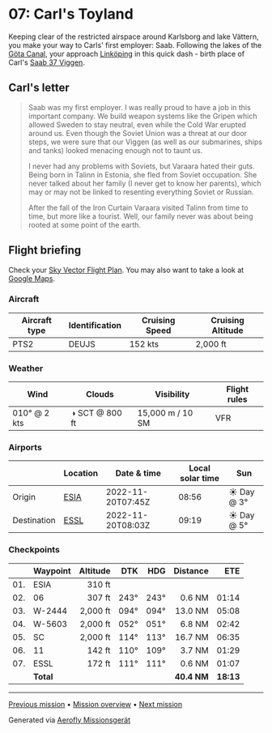 # 07: Carl's Toyland

Keeping clear of the restricted airspace around Karlsborg and lake Vättern, you make your way to Carls' first employer: Saab. Following the lakes of the [Göta Canal](https://en.wikipedia.org/wiki/G%C3%B6ta_Canal), your approach [Linköping](https://en.wikipedia.org/wiki/Link%C3%B6ping) in this quick dash - birth place of Carl's [Saab 37 Viggen](https://en.wikipedia.org/wiki/Saab_37_Viggen).

## Carl's letter

> Saab was my first employer. I was really proud to have a job in this important company. We build weapon systems like the Gripen which allowed Sweden to stay neutral, even while the Cold War erupted around us. Even though the Soviet Union was a threat at our door steps, we were sure that our Viggen (as well as our submarines, ships and tanks) looked menacing enough not to taunt us.
>
> I never had any problems with Soviets, but Varaara hated their guts. Being born in Talinn in Estonia, she fled from Soviet occupation. She never talked about her family (I never get to know her parents), which may or may not be linked to resenting everything Soviet or Russian.
>
> After the fall of the Iron Curtain Varaara visited Talinn from time to time, but more like a tourist. Well, our family never was about being rooted at some point of the earth.

## Flight briefing

Check your [Sky Vector Flight Plan](https://skyvector.com/?ll=58.520264578726795,14.52619407108852&chart=301&zoom=3&fpl=N0152A020%20ESIA%205829N01454E%205833N01504E%205826N01533E%20ESSL). You may also want to take a look at [Google Maps](https://www.google.com/maps/@?api=1&map_action=map&center=58.520264578726795,14.52619407108852&zoom=12&basemap=terrain).

### Aircraft

| Aircraft type | Identification | Cruising Speed | Cruising Altitude |
| ------------- | -------------- | -------------- | ----------------- |
| PTS2          | DEUJS          | 152 kts        | 2,000 ft          |

### Weather

| Wind         | Clouds         | Visibility       | Flight rules |
| ------------ | -------------- | ---------------- | ------------ |
| 010° @ 2 kts | ◑ SCT @ 800 ft | 15,000 m / 10 SM | VFR          |

### Airports

|             | Location                                 | Date & time       | Local solar time | Sun        |
| ----------- | ---------------------------------------- | ----------------- | ---------------- | ---------- |
| Origin      | [ESIA](https://opennav.com/airport/ESIA) | 2022-11-20T07:45Z | 08:56            | ☀ Day @ 3° |
| Destination | [ESSL](https://opennav.com/airport/ESSL) | 2022-11-20T08:03Z | 09:19            | ☀ Day @ 5° |

### Checkpoints

|     | Waypoint  | Altitude |  DTK |  HDG |    Distance |       ETE |
| :-: | --------- | -------: | ---: | ---: | ----------: | --------: |
| 01. | ESIA      |   310 ft |      |      |             |           |
| 02. | 06        |   307 ft | 243° | 243° |      0.6 NM |     01:14 |
| 03. | W-2444    | 2,000 ft | 094° | 094° |     13.0 NM |     05:08 |
| 04. | W-5603    | 2,000 ft | 052° | 051° |      6.8 NM |     02:42 |
| 05. | SC        | 2,000 ft | 114° | 113° |     16.7 NM |     06:35 |
| 06. | 11        |   142 ft | 110° | 109° |      3.7 NM |     01:29 |
| 07. | ESSL      |   172 ft | 111° | 111° |      0.6 NM |     01:07 |
|     | **Total** |          |      |      | **40.4 NM** | **18:13** |

---

[Previous mission](./06_the_lake_where_gripens_play.md) • [Mission overview](./README.md) • [Next mission](./08_outskirts_of_stockholm.md)

Generated via [Aerofly Missionsgerät](https://github.com/fboes/aerofly-missions)
